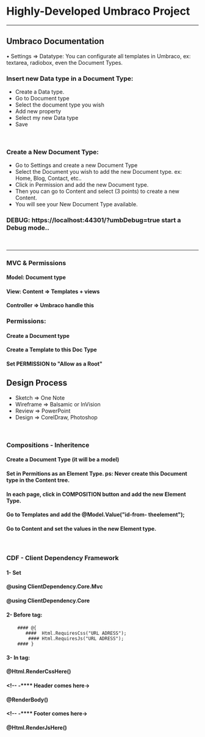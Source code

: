 # Highly-Developed Umbraco Project
<hr>

## Umbraco Documentation

• Settings  => Datatype: You can configurate all templates in Umbraco, ex: textarea, radiobox, even the Document Types.

### Insert new Data type in a Document Type:
<ul>
  <li>Create a Data type.</li>
  <li>Go to Document type</li>
  <li>Select the document type you wish</li>
  <li>Add new property</li>
  <li>Select my new Data type</li>
  <li>Save</li>
</ul>
<br>

### Create a New Document Type:

<ul>
  <li>Go to Settings and create a new Document Type</li>
  <li>Select the Document you wish to add the new Document type. ex: Home, Blog, Contact, etc..</li>
  <li>Click in Permission and add the new Document type.</li>
  <li>Then you can go to Content and select (3 points) to create a new Content.</li>
  <li>You will see your New Document Type available.</li>
</ul>

### DEBUG: https://localhost:44301/?umbDebug=true   start a Debug mode..
<br/>

<hr>

### MVC & Permissions

#### Model:   Document type
#### View:  Content => Templates + views
#### Controller => Umbraco handle this


### Permissions:

#### Create a Document type
#### Create a Template to this Doc Type
#### Set PERMISSION to "Allow as a Root" 


## Design Process

<ul>
  <li>Sketch => One Note</li>
  <li>Wireframe => Balsamic or InVision</li>
  <li>Review => PowerPoint</li>
  <li>Design => CorelDraw, Photoshop</li>
</ul>
<br>


### Compositions - Inheritence

#### Create a Document Type (it will be a model)
#### Set in Permitions as an Element Type.  ps: Never create this Document type in the Content tree.
#### In each page, click in COMPOSITION button and add the new Element Type.
#### Go to Templates and add the @Model.Value("id-from- theelement");
#### Go to Content and set the values in the new Element type.
<br>

### CDF - Client Dependency Framework

#### 1- Set
#### @using ClientDependency.Core.Mvc
#### @using ClientDependency.Core

#### 2- Before <html> tag:
#### <!-- Third  libraries (Bootstrap, Fontawesome, JQuery, etc.. -->
        #### @{
           ####  Html.RequiresCss("URL ADRESS");
            #### Html.RequiresJs("URL ADRESS");
        #### }

#### 3- In <Body> tag:

#### @Html.RenderCssHere()

#### <!-- -**** Header comes here->

 #### @RenderBody()
 ####
#### <!-- -**** Footer comes here->

  #### @Html.RenderJsHere()






